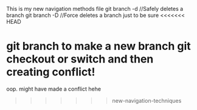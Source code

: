 This is my new navigation methods file
git branch -d <branch-name> //Safely deletes a branch
git branch -D <branch-name> //Force deletes a branch
just to be sure
<<<<<<< HEAD

git branch <name> to make a new branch 
git checkout or switch and then <name>
creating conflict!
=======
oop. might have made a conflict hehe
>>>>>>> new-navigation-techniques
